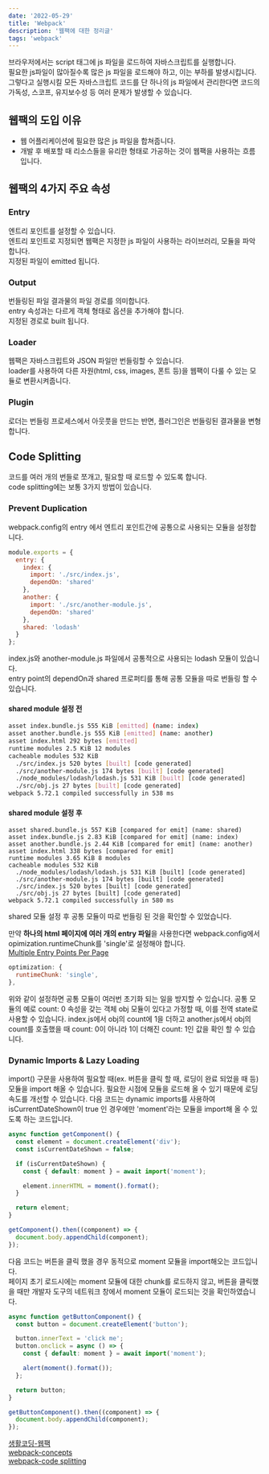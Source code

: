 ```yaml
---
date: '2022-05-29'
title: 'Webpack'
description: '웹팩에 대한 정리글'
tags: 'webpack'
---
```


브라우저에서는 script 태그에 js 파일을 로드하여 자바스크립트를 실행합니다.<br>
필요한 js파일이 많아질수록 많은 js 파일을 로드해야 하고, 이는 부하를 발생시킵니다.<br>
그렇다고 실행시킬 모든 자바스크립트 코드를 단 하나의 js 파일에서 관리한다면 코드의 가독성, 스코프, 유지보수성 등 여러 문제가 발생할 수 있습니다.<br>

## 웹팩의 도입 이유

- 웹 어플리케이션에 필요한 많은 js 파일을 합쳐줍니다.
- 개발 후 배포할 때 리소스들을 유리한 형태로 가공하는 것이 웹팩을 사용하는 흐름입니다.

## 웹팩의 4가지 주요 속성

### Entry

엔트리 포인트를 설정할 수 있습니다.<br>
엔트리 포인트로 지정되면 웹팩은 지정한 js 파일이 사용하는 라이브러리, 모듈을 파악합니다.<br>
지정된 파일이 emitted 됩니다.<br>

### Output

번들링된 파일 결과물의 파일 경로를 의미합니다.<br>
entry 속성과는 다르게 객체 형태로 옵션을 추가해야 합니다.<br>
지정된 경로로 built 됩니다.<br>

### Loader

웹팩은 자바스크립트와 JSON 파일만 번들링할 수 있습니다.<br>
loader를 사용하여 다른 자원(html, css, images, 폰트 등)을 웹팩이 다룰 수 있는 모듈로 변환시켜줍니다.<br>

### Plugin

로더는 번들링 프로세스에서 아웃풋을 만드는 반면, 플러그인은 번들링된 결과물을 변형합니다.<br>

## Code Splitting

코드를 여러 개의 번들로 쪼개고, 필요할 때 로드할 수 있도록 합니다.<br>
code splitting에는 보통 3가지 방법이 있습니다.<br>

### Prevent Duplication

webpack.config의 entry 에서 엔트리 포인트간에 공통으로 사용되는 모듈을 설정합니다.<br>

```javascript
module.exports = {
  entry: {
    index: {
      import: './src/index.js',
      dependOn: 'shared'
    },
    another: {
      import: './src/another-module.js',
      dependOn: 'shared'
    },
    shared: 'lodash'
  }
};
```

index.js와 another-module.js 파일에서 공통적으로 사용되는 lodash 모듈이 있습니다.<br>
entry point의 dependOn과 shared 프로퍼티를 통해 공통 모듈을 따로 번들링 할 수 있습니다.<br>

#### shared module 설정 전

```bash
asset index.bundle.js 555 KiB [emitted] (name: index)
asset another.bundle.js 555 KiB [emitted] (name: another)
asset index.html 292 bytes [emitted]
runtime modules 2.5 KiB 12 modules
cacheable modules 532 KiB
  ./src/index.js 520 bytes [built] [code generated]
  ./src/another-module.js 174 bytes [built] [code generated]
  ./node_modules/lodash/lodash.js 531 KiB [built] [code generated]
  ./src/obj.js 27 bytes [built] [code generated]
webpack 5.72.1 compiled successfully in 538 ms
```

#### shared module 설정 후

```shell
asset shared.bundle.js 557 KiB [compared for emit] (name: shared)
asset index.bundle.js 2.83 KiB [compared for emit] (name: index)
asset another.bundle.js 2.44 KiB [compared for emit] (name: another)
asset index.html 338 bytes [compared for emit]
runtime modules 3.65 KiB 8 modules
cacheable modules 532 KiB
  ./node_modules/lodash/lodash.js 531 KiB [built] [code generated]
  ./src/another-module.js 174 bytes [built] [code generated]
  ./src/index.js 520 bytes [built] [code generated]
  ./src/obj.js 27 bytes [built] [code generated]
webpack 5.72.1 compiled successfully in 580 ms
```

shared 모듈 설정 후 공통 모듈이 따로 번들링 된 것을 확인할 수 있었습니다.<br>

만약 **하나의 html 페이지에 여러 개의 entry 파일**을 사용한다면 webpack.config에서 opimization.runtimeChunk를 'single'로 설정해야 합니다.<br>
[Multiple Entry Points Per Page](https://bundlers.tooling.report/code-splitting/multi-entry/)<br>

```javascript
optimization: {
  runtimeChunk: 'single',
},
```

위와 같이 설정하면 공통 모듈이 여러번 초기화 되는 일을 방지할 수 있습니다. 공통 모듈의 예로 count: 0 속성을 갖는 객체 obj 모듈이 있다고 가정할 때, 이를 전역 state로 사용할 수 있습니다. index.js에서 obj의 count에 1을 더하고 another.js에서 obj의 count를 호출했을 때 count: 0이 아니라 1이 더해진 count: 1인 값을 확인 할 수 있습니다.<br>

### Dynamic Imports & Lazy Loading

import() 구문을 사용하여 필요할 때(ex. 버튼을 클릭 할 때, 로딩이 완료 되었을 때 등) 모듈을 import 해올 수 있습니다. 필요한 시점에 모듈을 로드해 올 수 있기 때문에 로딩 속도를 개선할 수 있습니다. 다음 코드는 dynamic imports를 사용하여 isCurrentDateShown이 true 인 경우에만 'moment'라는 모듈을 import해 올 수 있도록 하는 코드입니다.<br>

```javascript
async function getComponent() {
  const element = document.createElement('div');
  const isCurrentDateShown = false;

  if (isCurrentDateShown) {
    const { default: moment } = await import('moment');

    element.innerHTML = moment().format();
  }

  return element;
}

getComponent().then((component) => {
  document.body.appendChild(component);
});
```

다음 코드는 버튼을 클릭 했을 경우 동적으로 moment 모듈을 import해오는 코드입니다.<br>
페이지 초기 로드시에는 moment 모듈에 대한 chunk를 로드하지 않고, 버튼을 클릭했을 때만 개발자 도구의 네트워크 창에서 moment 모듈이 로드되는 것을 확인하였습니다.<br>

```javascript
async function getButtonComponent() {
  const button = document.createElement('button');

  button.innerText = 'click me';
  button.onclick = async () => {
    const { default: moment } = await import('moment');

    alert(moment().format());
  };

  return button;
}

getButtonComponent().then((component) => {
  document.body.appendChild(component);
});
```

[생활코딩-웹팩](https://opentutorials.org/module/4566)<br>
[webpack-concepts](https://webpack.js.org/concepts/)<br>
[webpack-code splitting](https://webpack.js.org/guides/code-splitting/)<br>
